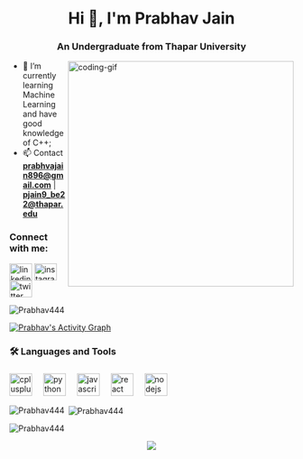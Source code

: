 <h1 align="center">Hi 👋, I'm Prabhav Jain</h1>
<h3 align="center">An Undergraduate from Thapar University</h3>

<img
  align="right"
  alt="coding-gif"
  width="400"
  src="https://user-images.githubusercontent.com/55389276/140866485-8fb1c876-9a8f-4d6a-98dc-08c4981eaf70.gif"
/>

- 🌱 I’m currently learning Machine Learning and have good knowledge of C++;  
- 📫 Contact **prabhvajain896@gmail.com** | **pjain9_be22@thapar.edu**

<h3 align="left">Connect with me:</h3>
<p align="left">
  <a href="https://linkedin.com/in/your-linkedin" target="blank"
    ><img
      align="center"
      src="https://raw.githubusercontent.com/rahuldkjain/github-profile-readme-generator/master/src/images/icons/Social/linked-in-alt.svg"
      alt="linkedin"
      height="30"
      width="40"
  /></a>
  <a href="https://www.instagram.com/your-instagram/" target="blank"
    ><img
      align="center"
      src="https://raw.githubusercontent.com/rahuldkjain/github-profile-readme-generator/master/src/images/icons/Social/instagram.svg"
      alt="instagram"
      height="30"
      width="40"
  /></a>
  <a href="https://twitter.com/your-twitter" target="blank"
    ><img
      align="center"
      src="https://raw.githubusercontent.com/rahuldkjain/github-profile-readme-generator/master/src/images/icons/Social/twitter.svg"
      alt="twitter"
      height="30"
      width="40"
  /></a>
</p>

<p align="left">
    <img src="https://komarev.com/ghpvc/?username=Prabhav444&label=Profile%20views&color=0e75b6&style=flat" alt="Prabhav444" />
</p>

<div>
    <a href="#"><img alt="Prabhav's Activity Graph" src="https://github-readme-activity-graph.vercel.app/graph?username=Prabhav444&theme=react-dark" /></a>
</div>

###

<h3 align="left">🛠 Languages and Tools</h3>

###

<div align="left">
  <!-- keep the same stack icons you want -->
  <img src="https://cdn.jsdelivr.net/gh/devicons/devicon/icons/cplusplus/cplusplus-original.svg" height="40" alt="cplusplus logo" />
  <img width="12" />
  <img src="https://cdn.jsdelivr.net/gh/devicons/devicon/icons/python/python-original.svg" height="40" alt="python logo" />
  <img width="12" />
  <img src="https://cdn.jsdelivr.net/gh/devicons/devicon/icons/javascript/javascript-original.svg" height="40" alt="javascript logo" />
  <img width="12" />
  <img src="https://cdn.jsdelivr.net/gh/devicons/devicon/icons/react/react-original.svg" height="40" alt="react logo" />
  <img width="12" />
  <img src="https://cdn.jsdelivr.net/gh/devicons/devicon/icons/nodejs/nodejs-original.svg" height="40" alt="nodejs logo" />
  <img width="12" />
  <!-- add/remove as per your skills -->
</div>

<p><img align="left" src="https://github-readme-stats.vercel.app/api/top-langs?username=Prabhav444&show_icons=true&locale=en&layout=compact" alt="Prabhav444" /></p>

<p>&nbsp;<img align="center" src="https://github-readme-stats.vercel.app/api?username=Prabhav444&show_icons=true&locale=en" alt="Prabhav444" /></p>

<p><img align="center" src="https://github-readme-streak-stats.herokuapp.com/?user=Prabhav444&" alt="Prabhav444" /></p>

<div align="center">
  <img src="https://github-profile-trophy.vercel.app/?username=Prabhav444&column=8&theme=onedark" />
</div>
